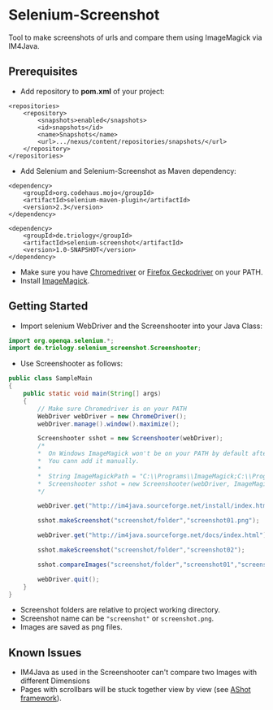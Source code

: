 # Selenium-Screenshot
Tool to make screenshots of urls and compare them using ImageMagick via IM4Java.

## Prerequisites

* Add repository to **pom.xml** of your project:

```
<repositories>
    <repository>
        <snapshots>enabled</snapshots>
        <id>snapshots</id>
        <name>Snapshots</name>
        <url>.../nexus/content/repositories/snapshots/</url>
    </repository>
</repositories>
```
* Add Selenium and Selenium-Screenshot as Maven dependency:
```
<dependency>
    <groupId>org.codehaus.mojo</groupId>
    <artifactId>selenium-maven-plugin</artifactId>
    <version>2.3</version>
</dependency>

<dependency>
    <groupId>de.triology</groupId>
    <artifactId>selenium-screenshot</artifactId>
    <version>1.0-SNAPSHOT</version>
</dependency>
```
* Make sure you have [Chromedriver](https://sites.google.com/a/chromium.org/chromedriver/) or [Firefox Geckodriver](https://github.com/mozilla/geckodriver/releases) on your PATH.
* Install [ImageMagick](http://www.imagemagick.org/script/index.php).

## Getting Started

* Import selenium WebDriver and the Screenshooter into your Java Class:
```java
import org.openqa.selenium.*;
import de.triology.selenium_screenshot.Screenshooter; 
```
* Use Screenshooter as follows:
```java
public class SampleMain
{
    public static void main(String[] args)
    {
        // Make sure Chromedriver is on your PATH
        WebDriver webDriver = new ChromeDriver();
        webDriver.manage().window().maximize();

        Screenshooter sshot = new Screenshooter(webDriver);
        /* 
        *  On Windows ImageMagick won't be on your PATH by default after installation.
        *  You cann add it manually.
        *
        *  String ImageMagickPath = "C:\\Programs\\ImageMagick;C:\\Programs\\exiftool";
        *  Screenshooter sshot = new Screenshooter(webDriver, ImageMagickPath);
        */

        webDriver.get("http://im4java.sourceforge.net/install/index.html");

        sshot.makeScreenshot("screenshot/folder","screenshot01.png");

        webDriver.get("http://im4java.sourceforge.net/docs/index.html");

        sshot.makeScreenshot("screenshot/folder","screenshot02");

        sshot.compareImages("screenshot/folder","screenshot01","screenshot02.png");

        webDriver.quit();
    }
}
```

* Screenshot folders are relative to project working directory.
* Screenshot name can be ```"screenshot"``` or ```screenshot.png```.
* Images are saved as png files.

## Known Issues

* IM4Java as used in the Screenshooter can't compare two Images with different Dimensions
* Pages with scrollbars will be stuck together view by view (see [AShot framework](https://mvnrepository.com/artifact/ru.yandex.qatools.ashot/ashot/1.5.2)).
